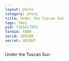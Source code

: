 ```yaml
---
layout: photo
category: photo
title: Under the Tuscan Sun
tags: TAGS
pid: 7165417925
farmid: FARM
serid: SERVER
secret: SECRET
---
```


Under the Tuscan Sun

